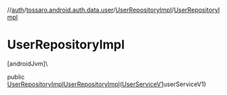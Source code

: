 //[auth](../../../index.md)/[tossaro.android.auth.data.user](../index.md)/[UserRepositoryImpl](index.md)/[UserRepositoryImpl](-user-repository-impl.md)

# UserRepositoryImpl

[androidJvm]\

public [UserRepositoryImpl](index.md)[UserRepositoryImpl](-user-repository-impl.md)([UserServiceV1](../../tossaro.android.auth.data.user.network/-user-service-v1/index.md)userServiceV1)

